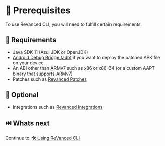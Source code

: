 # 💼 Prerequisites

To use ReVanced CLI, you will need to fulfill certain requirements.

## 🤝 Requirements

- Java SDK 11 (Azul JDK or OpenJDK)
- [Android Debug Bridge (adb)](https://developer.android.com/studio/command-line/adb) if you want to deploy the patched APK file on your device
- An ABI other than ARMv7 such as x86 or x86-64 (or a custom AAPT binary that supports ARMv7)
- Patches such as [Revanced Patches](https://github.com/ReVanced/revanced-patches/releases)

## 🔹 Optional

- Integrations such as [Revanced Integrations](https://github.com/ReVanced/revanced-integrations/releases)

## ⏭️ Whats next

Continue to: [🛠️ Using ReVanced CLI](1_usage.md)
